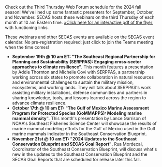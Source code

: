 Check out the Third Thursday Web Forum schedule for the 2024 fall season! We've lined up some fantastic presenters for September, October, and November. SECAS hosts these webinars on the third Thursday of each month at 10 am Eastern time. [»Click here for an interactive pdf of the flyer](https://secassoutheast.org/pdf/ThirdThursdayWebForumFlyer_Fall2024.pdf), with functioning links.

These webinars and other SECAS events are available on the SECAS event calendar. No pre-registration required; just click to join the Teams meeting when the time comes! 

- **September 19th @ 10 am ET: "The Southeast Regional Partnership for Planning and Sustainability (SERPPAS): Engaging cross-sector approaches to climate resilience".** This month features a presentation by Addie Thornton and Michelle Covi with SERPPAS, a partnership working across six states to promote collaboration in natural resources and environmental challenges to sustain the military mission, ecosystems, and working lands. They will talk about SERPPAS's work assisting military installations, defense communities and partners in sharing knowledge, tools, and lessons learned across the region to advance climate resilience. 
- **October 17th @ 10 am ET: "The Gulf of Mexico Marine Assessment Program for Protected Species (GoMMAPPS): Modeling marine mammal density".** This month's presentation by Lance Garrison of NOAA's Southeast Fisheries Science Center will showcase the results of marine mammal modeling efforts for the Gulf of Mexico used in the Gulf marine mammals indicator in the Southeast Conservation Blueprint.
- **November 21st @ 10 am ET: "2024 Updates to the Southeast Conservation Blueprint and SECAS Goal Report"**. Rua Mordecai, Coordinator of the Southeast Conservation Blueprint, will discuss what's new in the updates to the Southeast Conservation Blueprint and the SECAS Goal Reports that are scheduled for release later this fall.
